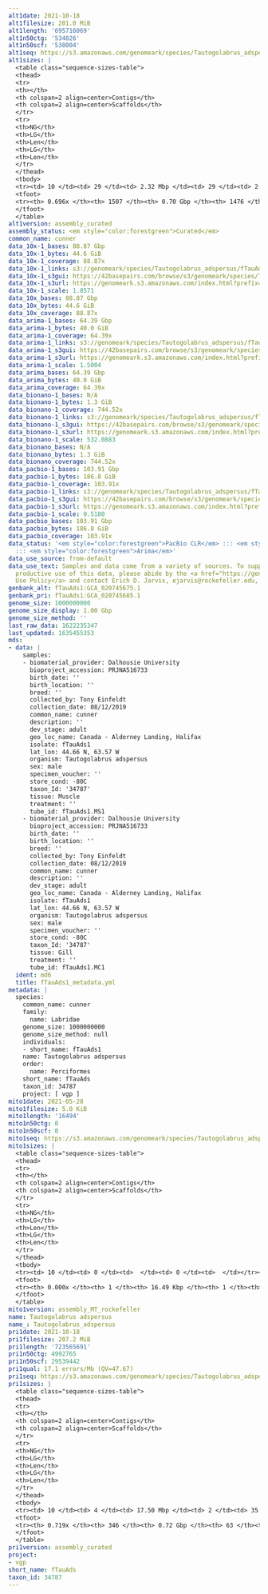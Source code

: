 ```yaml
---
alt1date: 2021-10-18
alt1filesize: 201.0 MiB
alt1length: '695716069'
alt1n50ctg: '534826'
alt1n50scf: '538004'
alt1seq: https://s3.amazonaws.com/genomeark/species/Tautogolabrus_adspersus/fTauAds1/assembly_curated/fTauAds1.alt.cur.20211018.fasta.gz
alt1sizes: |
  <table class="sequence-sizes-table">
  <thead>
  <tr>
  <th></th>
  <th colspan=2 align=center>Contigs</th>
  <th colspan=2 align=center>Scaffolds</th>
  </tr>
  <tr>
  <th>NG</th>
  <th>LG</th>
  <th>Len</th>
  <th>LG</th>
  <th>Len</th>
  </tr>
  </thead>
  <tbody>
  <tr><td> 10 </td><td> 29 </td><td> 2.32 Mbp </td><td> 29 </td><td> 2.32 Mbp </td></tr><tr><td> 20 </td><td> 85 </td><td> 1.49 Mbp </td><td> 85 </td><td> 1.49 Mbp </td></tr><tr><td> 30 </td><td> 162 </td><td> 1.14 Mbp </td><td> 162 </td><td> 1.14 Mbp </td></tr><tr><td> 40 </td><td> 264 </td><td> 0.83 Mbp </td><td> 264 </td><td> 0.83 Mbp </td></tr><tr style="background-color:#cccccc;"><td> 50 </td><td> 413 </td><td> 0.53 Mbp </td><td> 413 </td><td> 0.54 Mbp </td></tr><tr><td> 60 </td><td> 668 </td><td> 269.57 Kbp </td><td> 667 </td><td> 274.92 Kbp </td></tr><tr><td> 70 </td><td> 0 </td><td>  </td><td> 0 </td><td>  </td></tr><tr><td> 80 </td><td> 0 </td><td>  </td><td> 0 </td><td>  </td></tr><tr><td> 90 </td><td> 0 </td><td>  </td><td> 0 </td><td>  </td></tr><tr><td> 100 </td><td> 0 </td><td>  </td><td> 0 </td><td>  </td></tr></tbody>
  <tfoot>
  <tr><th> 0.696x </th><th> 1507 </th><th> 0.70 Gbp </th><th> 1476 </th><th> 0.70 Gbp </th></tr>
  </tfoot>
  </table>
alt1version: assembly_curated
assembly_status: <em style="color:forestgreen">Curated</em>
common_name: cunner
data_10x-1_bases: 88.87 Gbp
data_10x-1_bytes: 44.6 GiB
data_10x-1_coverage: 88.87x
data_10x-1_links: s3://genomeark/species/Tautogolabrus_adspersus/fTauAds1/genomic_data/10x/<br>
data_10x-1_s3gui: https://42basepairs.com/browse/s3/genomeark/species/Tautogolabrus_adspersus/fTauAds1/genomic_data/10x/
data_10x-1_s3url: https://genomeark.s3.amazonaws.com/index.html?prefix=species/Tautogolabrus_adspersus/fTauAds1/genomic_data/10x/
data_10x-1_scale: 1.8571
data_10x_bases: 88.87 Gbp
data_10x_bytes: 44.6 GiB
data_10x_coverage: 88.87x
data_arima-1_bases: 64.39 Gbp
data_arima-1_bytes: 40.0 GiB
data_arima-1_coverage: 64.39x
data_arima-1_links: s3://genomeark/species/Tautogolabrus_adspersus/fTauAds1/genomic_data/arima/<br>
data_arima-1_s3gui: https://42basepairs.com/browse/s3/genomeark/species/Tautogolabrus_adspersus/fTauAds1/genomic_data/arima/
data_arima-1_s3url: https://genomeark.s3.amazonaws.com/index.html?prefix=species/Tautogolabrus_adspersus/fTauAds1/genomic_data/arima/
data_arima-1_scale: 1.5004
data_arima_bases: 64.39 Gbp
data_arima_bytes: 40.0 GiB
data_arima_coverage: 64.39x
data_bionano-1_bases: N/A
data_bionano-1_bytes: 1.3 GiB
data_bionano-1_coverage: 744.52x
data_bionano-1_links: s3://genomeark/species/Tautogolabrus_adspersus/fTauAds1/genomic_data/bionano/<br>
data_bionano-1_s3gui: https://42basepairs.com/browse/s3/genomeark/species/Tautogolabrus_adspersus/fTauAds1/genomic_data/bionano/
data_bionano-1_s3url: https://genomeark.s3.amazonaws.com/index.html?prefix=species/Tautogolabrus_adspersus/fTauAds1/genomic_data/bionano/
data_bionano-1_scale: 532.0883
data_bionano_bases: N/A
data_bionano_bytes: 1.3 GiB
data_bionano_coverage: 744.52x
data_pacbio-1_bases: 103.91 Gbp
data_pacbio-1_bytes: 186.8 GiB
data_pacbio-1_coverage: 103.91x
data_pacbio-1_links: s3://genomeark/species/Tautogolabrus_adspersus/fTauAds1/genomic_data/pacbio/<br>
data_pacbio-1_s3gui: https://42basepairs.com/browse/s3/genomeark/species/Tautogolabrus_adspersus/fTauAds1/genomic_data/pacbio/
data_pacbio-1_s3url: https://genomeark.s3.amazonaws.com/index.html?prefix=species/Tautogolabrus_adspersus/fTauAds1/genomic_data/pacbio/
data_pacbio-1_scale: 0.5180
data_pacbio_bases: 103.91 Gbp
data_pacbio_bytes: 186.8 GiB
data_pacbio_coverage: 103.91x
data_status: '<em style="color:forestgreen">PacBio CLR</em> ::: <em style="color:forestgreen">10x</em>
  ::: <em style="color:forestgreen">Arima</em>'
data_use_source: from-default
data_use_text: Samples and data come from a variety of sources. To support fair and
  productive use of this data, please abide by the <a href="https://genome10k.soe.ucsc.edu/data-use-policies/">Data
  Use Policy</a> and contact Erich D. Jarvis, ejarvis@rockefeller.edu, with any questions.
genbank_alt: fTauAds1:GCA_020745675.1
genbank_pri: fTauAds1:GCA_020745685.1
genome_size: 1000000000
genome_size_display: 1.00 Gbp
genome_size_method: ''
last_raw_data: 1622235347
last_updated: 1635455353
mds:
- data: |
    samples:
    - biomaterial_provider: Dalhousie University
      bioproject_accession: PRJNA516733
      birth_date: ''
      birth_location: ''
      breed: ''
      collected_by: Tony Einfeldt
      collection_date: 08/12/2019
      common_name: cunner
      description: ''
      dev_stage: adult
      geo_loc_name: Canada - Alderney Landing, Halifax
      isolate: fTauAds1
      lat_lon: 44.66 N, 63.57 W
      organism: Tautogolabrus adspersus
      sex: male
      specimen_voucher: ''
      store_cond: -80C
      taxon_Id: '34787'
      tissue: Muscle
      treatment: ''
      tube_id: fTauAds1.MS1
    - biomaterial_provider: Dalhousie University
      bioproject_accession: PRJNA516733
      birth_date: ''
      birth_location: ''
      breed: ''
      collected_by: Tony Einfeldt
      collection_date: 08/12/2019
      common_name: cunner
      description: ''
      dev_stage: adult
      geo_loc_name: Canada - Alderney Landing, Halifax
      isolate: fTauAds1
      lat_lon: 44.66 N, 63.57 W
      organism: Tautogolabrus adspersus
      sex: male
      specimen_voucher: ''
      store_cond: -80C
      taxon_Id: '34787'
      tissue: Gill
      treatment: ''
      tube_id: fTauAds1.MC1
  ident: md6
  title: fTauAds1_metadata.yml
metadata: |
  species:
    common_name: cunner
    family:
      name: Labridae
    genome_size: 1000000000
    genome_size_method: null
    individuals:
    - short_name: fTauAds1
    name: Tautogolabrus adspersus
    order:
      name: Perciformes
    short_name: fTauAds
    taxon_id: 34787
    project: [ vgp ]
mito1date: 2021-05-28
mito1filesize: 5.0 KiB
mito1length: '16494'
mito1n50ctg: 0
mito1n50scf: 0
mito1seq: https://s3.amazonaws.com/genomeark/species/Tautogolabrus_adspersus/fTauAds1/assembly_MT_rockefeller/fTauAds1.MT.20210528.fasta.gz
mito1sizes: |
  <table class="sequence-sizes-table">
  <thead>
  <tr>
  <th></th>
  <th colspan=2 align=center>Contigs</th>
  <th colspan=2 align=center>Scaffolds</th>
  </tr>
  <tr>
  <th>NG</th>
  <th>LG</th>
  <th>Len</th>
  <th>LG</th>
  <th>Len</th>
  </tr>
  </thead>
  <tbody>
  <tr><td> 10 </td><td> 0 </td><td>  </td><td> 0 </td><td>  </td></tr><tr><td> 20 </td><td> 0 </td><td>  </td><td> 0 </td><td>  </td></tr><tr><td> 30 </td><td> 0 </td><td>  </td><td> 0 </td><td>  </td></tr><tr><td> 40 </td><td> 0 </td><td>  </td><td> 0 </td><td>  </td></tr><tr style="background-color:#cccccc;"><td> 50 </td><td> 0 </td><td style="background-color:#ff8888;">  </td><td> 0 </td><td style="background-color:#ff8888;">  </td></tr><tr><td> 60 </td><td> 0 </td><td>  </td><td> 0 </td><td>  </td></tr><tr><td> 70 </td><td> 0 </td><td>  </td><td> 0 </td><td>  </td></tr><tr><td> 80 </td><td> 0 </td><td>  </td><td> 0 </td><td>  </td></tr><tr><td> 90 </td><td> 0 </td><td>  </td><td> 0 </td><td>  </td></tr><tr><td> 100 </td><td> 0 </td><td>  </td><td> 0 </td><td>  </td></tr></tbody>
  <tfoot>
  <tr><th> 0.000x </th><th> 1 </th><th> 16.49 Kbp </th><th> 1 </th><th> 16.49 Kbp </th></tr>
  </tfoot>
  </table>
mito1version: assembly_MT_rockefeller
name: Tautogolabrus adspersus
name_: Tautogolabrus_adspersus
pri1date: 2021-10-18
pri1filesize: 207.2 MiB
pri1length: '723565691'
pri1n50ctg: 4992765
pri1n50scf: 29539442
pri1qual: 17.1 errors/Mb (QV=47.67)
pri1seq: https://s3.amazonaws.com/genomeark/species/Tautogolabrus_adspersus/fTauAds1/assembly_curated/fTauAds1.pri.cur.20211018.fasta.gz
pri1sizes: |
  <table class="sequence-sizes-table">
  <thead>
  <tr>
  <th></th>
  <th colspan=2 align=center>Contigs</th>
  <th colspan=2 align=center>Scaffolds</th>
  </tr>
  <tr>
  <th>NG</th>
  <th>LG</th>
  <th>Len</th>
  <th>LG</th>
  <th>Len</th>
  </tr>
  </thead>
  <tbody>
  <tr><td> 10 </td><td> 4 </td><td> 17.50 Mbp </td><td> 2 </td><td> 35.76 Mbp </td></tr><tr><td> 20 </td><td> 11 </td><td> 12.35 Mbp </td><td> 5 </td><td> 34.03 Mbp </td></tr><tr><td> 30 </td><td> 20 </td><td> 10.06 Mbp </td><td> 8 </td><td> 32.54 Mbp </td></tr><tr><td> 40 </td><td> 32 </td><td> 7.37 Mbp </td><td> 11 </td><td> 31.65 Mbp </td></tr><tr style="background-color:#cccccc;"><td> 50 </td><td> 48 </td><td style="background-color:#88ff88;"> 4.99 Mbp </td><td> 15 </td><td style="background-color:#88ff88;"> 29.54 Mbp </td></tr><tr><td> 60 </td><td> 74 </td><td> 2.69 Mbp </td><td> 18 </td><td> 27.11 Mbp </td></tr><tr><td> 70 </td><td> 149 </td><td> 357.65 Kbp </td><td> 22 </td><td> 21.30 Mbp </td></tr><tr><td> 80 </td><td> 0 </td><td>  </td><td> 0 </td><td>  </td></tr><tr><td> 90 </td><td> 0 </td><td>  </td><td> 0 </td><td>  </td></tr><tr><td> 100 </td><td> 0 </td><td>  </td><td> 0 </td><td>  </td></tr></tbody>
  <tfoot>
  <tr><th> 0.719x </th><th> 346 </th><th> 0.72 Gbp </th><th> 63 </th><th> 0.72 Gbp </th></tr>
  </tfoot>
  </table>
pri1version: assembly_curated
project:
- vgp
short_name: fTauAds
taxon_id: 34787
---
```

